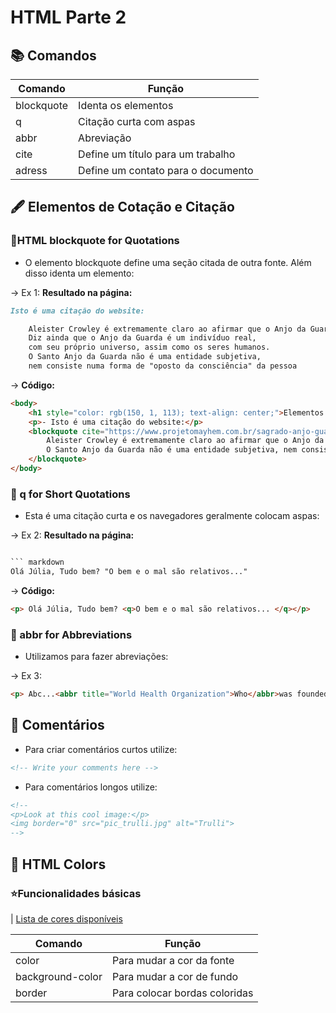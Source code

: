 # HTML Parte 2

## 📚 Comandos

| Comando | Função |
|---------|--------|
| blockquote | Identa os elementos |
| q | Citação curta com aspas |
| abbr | Abreviação |
| cite | Define um título para um trabalho |
| adress | Define um contato para o documento |


## 🖋 Elementos de Cotação e Citação 

### 📌HTML blockquote for Quotations
* O elemento blockquote define uma seção citada de outra fonte. Além disso identa um elemento:

-> Ex 1: **Resultado na página:**
``` markdown
Isto é uma citação do website:

    Aleister Crowley é extremamente claro ao afirmar que o Anjo da Guarda não deve ser  confundido com entidades nebulosas como o Eu Superior. 
    Diz ainda que o Anjo da Guarda é um indivíduo real, 
    com seu próprio universo, assim como os seres humanos.
    O Santo Anjo da Guarda não é uma entidade subjetiva, 
    nem consiste numa forma de "oposto da consciência" da pessoa

``` 

-> **Código:**
``` html
<body>
    <h1 style="color: rgb(150, 1, 113); text-align: center;">Elementos de citação, Cotação</h1>
    <p>- Isto é uma citação do website:</p>
    <blockquote cite="https://www.projetomayhem.com.br/sagrado-anjo-guardião">
        Aleister Crowley é extremamente claro ao afirmar que o Anjo da Guarda não deve ser confundido com entidades nebulosas como o Eu Superior. Diz ainda que o Anjo da Guarda é um indivíduo real, com seu próprio universo, assim como os seres humanos.
        O Santo Anjo da Guarda não é uma entidade subjetiva, nem consiste numa forma de "oposto da consciência" da pessoa
    </blockquote>
</body>

```
### 📌 q for Short Quotations
* Esta é uma citação curta e os navegadores geralmente colocam aspas:

-> Ex 2: **Resultado na página:**
``` html

``` markdown
Olá Júlia, Tudo bem? "O bem e o mal são relativos..."

```

-> **Código:**
``` html
<p> Olá Júlia, Tudo bem? <q>O bem e o mal são relativos... </q></p>

``` 

### 📌 abbr for Abbreviations
* Utilizamos para fazer abreviações:

-> Ex 3:
``` html
<p> Abc...<abbr title="World Health Organization">Who</abbr>was founded in 1948.</p>

```

## 💭 Comentários
* Para criar comentários curtos utilize: 

``` html 
<!-- Write your comments here -->

```

* Para comentários longos utilize:

``` html
<!--
<p>Look at this cool image:</p>
<img border="0" src="pic_trulli.jpg" alt="Trulli">
-->

```

## 🌈 HTML Colors


### ⭐Funcionalidades básicas

| [Lista de cores disponíveis](https://www.w3schools.com/colors/colors_names.asp)

| Comando | Função |
| ------ | ------- |
| color | Para mudar a cor da fonte |
| background-color | Para mudar a cor de fundo |
| border | Para colocar bordas coloridas |

